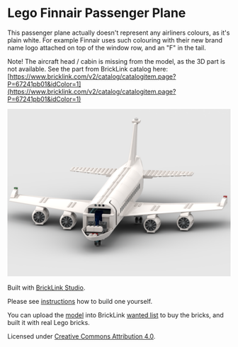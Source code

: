 # Lego Finnair Passenger Plane

This passenger plane actually doesn't represent any airliners colours, as it's plain white. For example Finnair uses such colouring with their new brand name logo attached on top of the window row, and an "F" in the tail.

Note! The aircraft head / cabin is missing from the model, as the 3D part is not available. See the part from BrickLink catalog here: [https://www.bricklink.com/v2/catalog/catalogitem.page?P=67241pb01&idColor=1](https://www.bricklink.com/v2/catalog/catalogitem.page?P=67241pb01&idColor=1)

![Rendered Lego Finnair Passenger Plane](./lego-finnair-passenger-plane.png)

Built with [BrickLink Studio](https://www.bricklink.com/v3/studio).

Please see [instructions](./lego-finnair-passenger-plane.pdf) how to build one yourself.

You can upload the [model](./lego-finnair-passenger-plane.io) into BrickLink [wanted list](https://www.bricklink.com/v2/wanted/list.page) to buy the bricks, and built it with real Lego bricks.

Licensed under [Creative Commons Attribution 4.0](https://creativecommons.org/licenses/by/4.0/).
